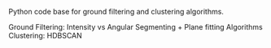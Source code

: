 Python code base for ground filtering and clustering algorithms. 

Ground Filtering: Intensity vs Angular Segmenting + Plane fitting Algorithms 
Clustering: HDBSCAN
